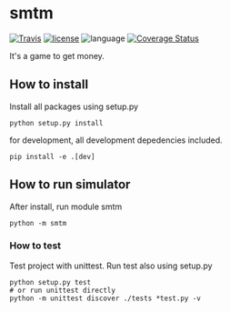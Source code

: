 # smtm
[![Travis](https://travis-ci.org/msaltnet/smtm.svg?branch=master&style=flat-square&colorB=green)](https://travis-ci.org/msaltnet/smtm)
[![license](https://img.shields.io/github/license/msaltnet/smtm.svg?style=flat-square)](https://github.com/msaltnet/smtm/blob/master/LICENSE)
![language](https://img.shields.io/github/languages/top/msaltnet/smtm.svg?style=flat-square&colorB=green)
[![Coverage Status](https://coveralls.io/repos/github/msaltnet/smtm/badge.svg?branch=master)](https://coveralls.io/github/msaltnet/smtm?branch=master)

It's a game to get money.

## How to install
Install all packages using setup.py

```
python setup.py install
```

for development, all development depedencies included.

```
pip install -e .[dev]
```

## How to run simulator
After install, run module smtm

```
python -m smtm
```

### How to test
Test project with unittest. Run test also using setup.py

```
python setup.py test
# or run unittest directly
python -m unittest discover ./tests *test.py -v
```